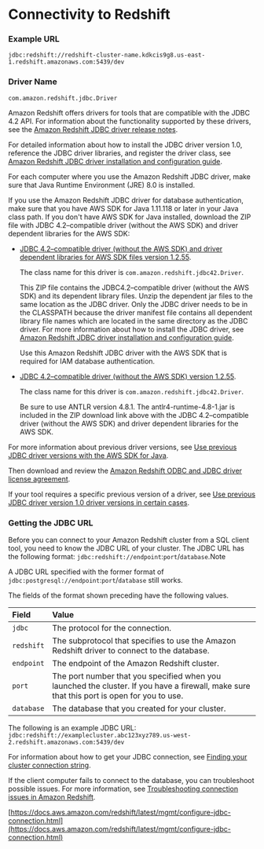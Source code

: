 # Connectivity to Redshift

### Example URL

```text
jdbc:redshift://redshift-cluster-name.kdkcis9g8.us-east-1.redshift.amazonaws.com:5439/dev
```

### Driver Name

```text
com.amazon.redshift.jdbc.Driver
```

Amazon Redshift offers drivers for tools that are compatible with the JDBC 4.2 API. For information about the functionality supported by these drivers, see the [Amazon Redshift JDBC driver release notes](https://s3.amazonaws.com/redshift-downloads/drivers/jdbc/1.2.55.1083/Amazon+Redshift+JDBC+Release+Notes.pdf).

For detailed information about how to install the JDBC driver version 1.0, reference the JDBC driver libraries, and register the driver class, see [Amazon Redshift JDBC driver installation and configuration guide](https://s3.amazonaws.com/redshift-downloads/drivers/jdbc/1.2.55.1083/Amazon+Redshift+JDBC+Connector+Install+Guide.pdf).

For each computer where you use the Amazon Redshift JDBC driver, make sure that Java Runtime Environment \(JRE\) 8.0 is installed.

If you use the Amazon Redshift JDBC driver for database authentication, make sure that you have AWS SDK for Java 1.11.118 or later in your Java class path. If you don't have AWS SDK for Java installed, download the ZIP file with JDBC 4.2–compatible driver \(without the AWS SDK\) and driver dependent libraries for the AWS SDK:

* [JDBC 4.2–compatible driver \(without the AWS SDK\) and driver dependent libraries for AWS SDK files version 1.2.55](https://s3.amazonaws.com/redshift-downloads/drivers/jdbc/1.2.55.1083/RedshiftJDBC42-1.2.55.1083.zip).

  The class name for this driver is `com.amazon.redshift.jdbc42.Driver`.

  This ZIP file contains the JDBC4.2–compatible driver \(without the AWS SDK\) and its dependent library files. Unzip the dependent jar files to the same location as the JDBC driver. Only the JDBC driver needs to be in the CLASSPATH because the driver manifest file contains all dependent library file names which are located in the same directory as the JDBC driver. For more information about how to install the JDBC driver, see [Amazon Redshift JDBC driver installation and configuration guide](https://s3.amazonaws.com/redshift-downloads/drivers/jdbc/1.2.55.1083/Amazon+Redshift+JDBC+Connector+Install+Guide.pdf).

  Use this Amazon Redshift JDBC driver with the AWS SDK that is required for IAM database authentication.

* [JDBC 4.2–compatible driver \(without the AWS SDK\) version 1.2.55](https://s3.amazonaws.com/redshift-downloads/drivers/jdbc/1.2.55.1083/RedshiftJDBC42-no-awssdk-1.2.55.1083.jar).

  The class name for this driver is `com.amazon.redshift.jdbc42.Driver`.

  Be sure to use ANTLR version 4.8.1. The antlr4-runtime-4.8-1.jar is included in the ZIP download link above with the JDBC 4.2–compatible driver \(without the AWS SDK\) and driver dependent libraries for the AWS SDK.

For more information about previous driver versions, see [Use previous JDBC driver versions with the AWS SDK for Java](https://docs.aws.amazon.com/redshift/latest/mgmt/configure-jdbc-connection.html#jdbc-previous-versions-with-sdk).

Then download and review the [Amazon Redshift ODBC and JDBC driver license agreement](https://s3.amazonaws.com/redshift-downloads/drivers/Amazon+Redshift+ODBC+and+JDBC+Driver+License+Agreement.pdf).

If your tool requires a specific previous version of a driver, see [Use previous JDBC driver version 1.0 driver versions in certain cases](https://docs.aws.amazon.com/redshift/latest/mgmt/configure-jdbc-connection.html#jdbc-previous-versions).

### Getting the JDBC URL <a id="obtain-jdbc-url"></a>

Before you can connect to your Amazon Redshift cluster from a SQL client tool, you need to know the JDBC URL of your cluster. The JDBC URL has the following format: `jdbc:redshift://endpoint`:`port`/`database`.Note

A JDBC URL specified with the former format of `jdbc:postgresql://endpoint`:`port`/`database` still works.

The fields of the format shown preceding have the following values.

| Field | Value |
| :--- | :--- |
| `jdbc` | The protocol for the connection. |
| `redshift` | The subprotocol that specifies to use the Amazon Redshift driver to connect to the database. |
| `endpoint` | The endpoint of the Amazon Redshift cluster. |
| `port` | The port number that you specified when you launched the cluster. If you have a firewall, make sure that this port is open for you to use. |
| `database` | The database that you created for your cluster. |

The following is an example JDBC URL: `jdbc:redshift://examplecluster.abc123xyz789.us-west-2.redshift.amazonaws.com:5439/dev`

For information about how to get your JDBC connection, see [Finding your cluster connection string](https://docs.aws.amazon.com/redshift/latest/mgmt/configuring-connections.html#connecting-connection-string).

If the client computer fails to connect to the database, you can troubleshoot possible issues. For more information, see [Troubleshooting connection issues in Amazon Redshift](https://docs.aws.amazon.com/redshift/latest/mgmt/troubleshooting-connections.html).  


[https://docs.aws.amazon.com/redshift/latest/mgmt/configure-jdbc-connection.html](https://docs.aws.amazon.com/redshift/latest/mgmt/configure-jdbc-connection.html)

